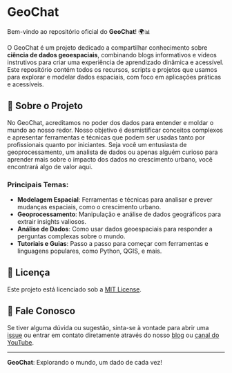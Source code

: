 # GeoChat

Bem-vindo ao repositório oficial do **GeoChat**! 🌍📊

O GeoChat é um projeto dedicado a compartilhar conhecimento sobre **ciência de dados geoespaciais**, combinando blogs informativos e vídeos instrutivos para criar uma experiência de aprendizado dinâmica e acessível. Este repositório contém todos os recursos, scripts e projetos que usamos para explorar e modelar dados espaciais, com foco em aplicações práticas e acessíveis.

## 🚀 Sobre o Projeto

No GeoChat, acreditamos no poder dos dados para entender e moldar o mundo ao nosso redor. Nosso objetivo é desmistificar conceitos complexos e apresentar ferramentas e técnicas que podem ser usadas tanto por profissionais quanto por iniciantes. Seja você um entusiasta de geoprocessamento, um analista de dados ou apenas alguém curioso para aprender mais sobre o impacto dos dados no crescimento urbano, você encontrará algo de valor aqui.

### Principais Temas:

- **Modelagem Espacial**: Ferramentas e técnicas para analisar e prever mudanças espaciais, como o crescimento urbano.
- **Geoprocessamento**: Manipulação e análise de dados geográficos para extrair insights valiosos.
- **Análise de Dados**: Como usar dados geoespaciais para responder a perguntas complexas sobre o mundo.
- **Tutoriais e Guias**: Passo a passo para começar com ferramentas e linguagens populares, como Python, QGIS, e mais.

## 📝 Licença

Este projeto está licenciado sob a [MIT License](LICENSE).

## 💬 Fale Conosco

Se tiver alguma dúvida ou sugestão, sinta-se à vontade para abrir uma [issue](https://github.com/GeoChat/GeoChat/issues) ou entrar em contato diretamente através do nosso [blog](https://geochat.com) ou [canal do YouTube](https://www.youtube.com/GeoChat).

---

**GeoChat**: Explorando o mundo, um dado de cada vez!
